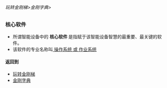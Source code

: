 ###### 玩转金刚梯>金刚字典>
### 核心软件
- 所谓智能设备中的 <strong> 核心软件 </strong>是指赋于该智能设备智慧的最重要、最关键的软件。
- 该软件的专业名称叫[ 操作系统 或 作业系统 ](https://github.com/a2zitpro/web/blob/master/LadderFree/kkDictionary/OS.md)

#### 返回到
- [玩转金刚梯](https://github.com/a2zitpro/web/blob/master/LadderFree/A.md)
- [金刚字典](https://github.com/a2zitpro/web/blob/master/LadderFree/kkDictionary/KKDictionary.md)



